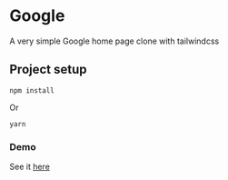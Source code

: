 # Google
A very simple Google home page clone with tailwindcss

## Project setup
```
npm install
```
Or
```
yarn
```
### Demo
See it [here](https://thejawadali.github.io/toogle/)
